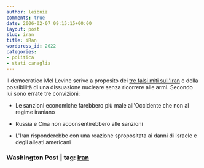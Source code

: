 ```yaml
---
author: leibniz
comments: true
date: 2006-02-07 09:15:15+00:00
layout: post
slug: iran
title: iRan
wordpress_id: 2022
categories:
- politica
- stati canaglia
---
```


Il democratico Mel Levine scrive a proposito dei [tre falsi miti sull'Iran](http://www.washingtonpost.com/wp-dyn/content/article/2006/02/06/AR2006020601255.html) e della possibilità di una dissuasione nucleare senza ricorrere alle armi. Secondo lui sono errate tre convizioni:



	
  * Le sanzioni economiche farebbero più male all'Occidente che non al regime iraniano

	
  * Russia e Cina non acconsentirebbero alle sanzioni

	
  * L'Iran risponderebbe con una reazione spropositata ai danni di Israele e degli alleati americani




### Washington Post | tag: [iran](http://www.technorati.com/tags/iran)
